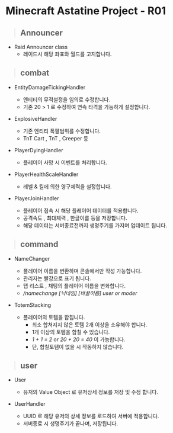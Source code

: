 # Minecraft Astatine Project - R01

> ## Announcer
* Raid Announcer class
  * 레이드시 해당 좌표와 월드를 고지합니다.

> ## combat
* EntityDamageTickingHandler
  * 엔티티의 무적설정을 임의로 수정합니다.
  * 기존 20 > 1 로 수정하여 연속 타격을 가능하게 설정합니다.
  
* ExplosiveHandler
  * 기존 엔티티 폭팔범위를 수정합니다.
  * TnT Cart , TnT , Creeper 등
  
* PlayerDyingHandler
  * 플레이어 사망 시 이벤트를 처리합니다.
  
* PlayerHealthScaleHandler
  * 레벨 & 킬에 의한 영구체력을 설정합니다.
  
* PlayerJoinHandler
  * 플레이어 접속 시 해당 플레이어 데이터를 적용합니다.
  * 공격속도 , 최대체력 , 한글이름 등을 저장합니다.
  * 해당 데이터는 서버종료전까지 생명주기를 가지며 업데이트 됩니다.

> ## command
* NameChanger
  * 플레이어 이름을 변환하며 콘솔에서만 작성 가능합니다.
  * 관리자는 빨강으로 표기 됩니다.
  * 탭 리스트 , 채팅의 플레이어 이름을 변화합니다.
  * _/namechange [닉네임] [바꿀이름] user or moder_
  
* TotemStacking
  * 플레이어의 토템을 합칩니다.
    * 최소 합쳐지지 않은 토템 2개 이상을 소유해야 합니다.
    * 1개 이상의 토템을 합칠 수 있습니다.
    * _1 + 1 = 2_ or _20 + 20 = 40_ 이 가능합니다.
    * 단, 합칠토템이 없을 시 작동하지 않습니다.

> ## user
* User
  * 유저의 Value Object 로 유저상세 정보를 저장 및 수정 합니다.

* UserHandler
  * UUID 로 해당 유저의 상세 정보를 로드하여 서버에 적용합니다.
  * 서버종료 시 생명주기가 끝나며, 저장됩니다.

